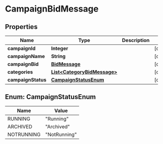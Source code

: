 
# CampaignBidMessage

## Properties
Name | Type | Description | Notes
------------ | ------------- | ------------- | -------------
**campaignId** | **Integer** |  |  [optional]
**campaignName** | **String** |  |  [optional]
**campaignBid** | [**BidMessage**](BidMessage.md) |  |  [optional]
**categories** | [**List&lt;CategoryBidMessage&gt;**](CategoryBidMessage.md) |  |  [optional]
**campaignStatus** | [**CampaignStatusEnum**](#CampaignStatusEnum) |  |  [optional]


<a name="CampaignStatusEnum"></a>
## Enum: CampaignStatusEnum
Name | Value
---- | -----
RUNNING | &quot;Running&quot;
ARCHIVED | &quot;Archived&quot;
NOTRUNNING | &quot;NotRunning&quot;




